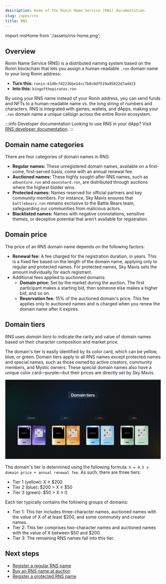 ```yaml
---
description: Home of the Ronin Name Service (RNS) documentation.
slug: /apps/rns
title: RNS
---
```


import rnsHome from './assets/rns-home.png';

## Overview

Ronin Name Service (RNS) is a distributed naming system based on the Ronin blockchain that lets you assign a human-readable `.ron` domain name to your long Ronin address:

* **Turn this:** `ronin:41d8cf42236be14cc7b0c0df519a95822d7ad423`
* **Into this:** `kingofthepirates.ron`

By using your RNS name instead of your Ronin address, you can send funds and NFTs to a human-readable name vs. the long string of numbers and characters. RNS is integrated with games, wallets, and dApps, making your `.ron` domain name a unique callsign across the entire Ronin ecosystem.

:::info Developer documentation
Looking to use RNS in your dApp? Visit [RNS developer documentation](https://docs.skymavis.com/ronin/rns).
:::

## Domain name categories

There are four categories of domain names in RNS:

* **Regular names:** These unregistered domain names, available on a first-come, first-served basis, come with an annual renewal fee.
* **Auctioned names:** These highly sought-after RNS names, such as `adventure.ron` and `moonshard.ron`, are distributed through auctions where the highest bidder wins.
* **Protected names:** Names reserved for official partners and key community members. For instance, Sky Mavis ensures that `battlebears.ron` remains exclusive to the Battle Bears team, safeguarding our communities from malicious actors.
* **Blacklisted names:** Names with negative connotations, sensitive themes, or deceptive potential that aren't available for registration.

## Domain price

The price of an RNS domain name depends on the following factors:

* **Renewal fee:** A fee charged for the registration duration, in years. This is a fixed fee based on the length of the domain name, applying only to regular and protected names. For protected names, Sky Mavis sets the amount individually for each registrant.
* Additional fees applied to auctioned domains:
  * **Domain price:** Set by the market during the auction. The first participant makes a starting bid, then someone else makes a higher bid, and so on.
  * **Reservation fee:** 15% of the auctioned domain's price. This fee applies only to auctioned names and is charged when you renew the domain name after it expires.

## Domain tiers

RNS uses *domain tiers* to indicate the rarity and value of domain names based on their character composition and market price.

The domain's tier is easily identified by its color card, which can be yellow, blue, or green. Domain tiers apply to all RNS names except protected names and special names, such as those owned by active creators, community members, and Mystic owners. These special domain names also have a unique color card—purple—but their prices are directly set by Sky Mavis.

![tiers](assets/domain-tiers.png)

The domain's tier is determined using the following formula: `X = 0.5 x domain price + annual renewal fee`. As such, there are three tiers:

* Tier 1 (yellow): X &#8805; &#36;200
* Tier 2 (blue): &#36;200 &gt; X &#8805; &#36;50
* Tier 3 (green): &#36;50 &gt; X &#8805; 0

Each tier typically contains the following groups of domains:

* Tier 1: This tier includes three-character names, auctioned names with the value of X of at least $200, and some community and creator names.
* Tier 2: This tier comprises two-character names and auctioned names with the value of X between $50 and $200.
* Tier 3: The remaining RNS names fall into this tier.

## Next steps

* [Register a regular RNS name](rns/register/regular)
* [Buy an RNS name at auction](rns/register/auctioned)
* [Register a protected RNS name](rns/register/protected)
